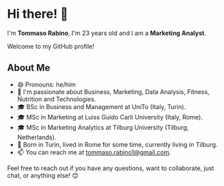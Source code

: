 # Hi there! 👋

I'm __Tommaso Rabino__, I'm 23 years old and I am a __Marketing Analyst__.

Welcome to my GitHub profile!

## About Me

- 😄 Pronouns: he/him
- 🌱 I'm passionate about Business, Marketing, Data Analysis, Fitness, Nutrition and Technologies.
- 🎓 BSc in Business and Management at UniTo (Italy, Turin).
- 🎓 MSc in Marketing at Luiss Guido Carli University (Italy, Rome).
- 🎓 MSc in Marketing Analytics at Tilburg University (Tilburg, Netherlands).
- 🏡 Born in Turin, lived in Rome for some time, currently living in Tilburg. 
- 📫 You can reach me at tommaso.rabino1@gmail.com.
  

Feel free to reach out if you have any questions, want to collaborate, just chat, or anything else! 😊
